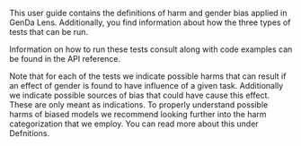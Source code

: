 This user guide contains the definitions of harm and gender bias applied in GenDa Lens. 
Additionally, you find information about how the three types of tests that can be run.

Information on how to run these tests consult along with code examples can be found in the API reference.


Note that for each of the tests we indicate possible harms that can result if an effect of gender is found to have influence of a given task. Additionally we indicate possible sources of bias that could have cause this effect. 
These are only meant as indications. To properly understand possible harms of biased models we recommend looking further into the harm categorization that we employ. You can read more about this under Defnitions.
